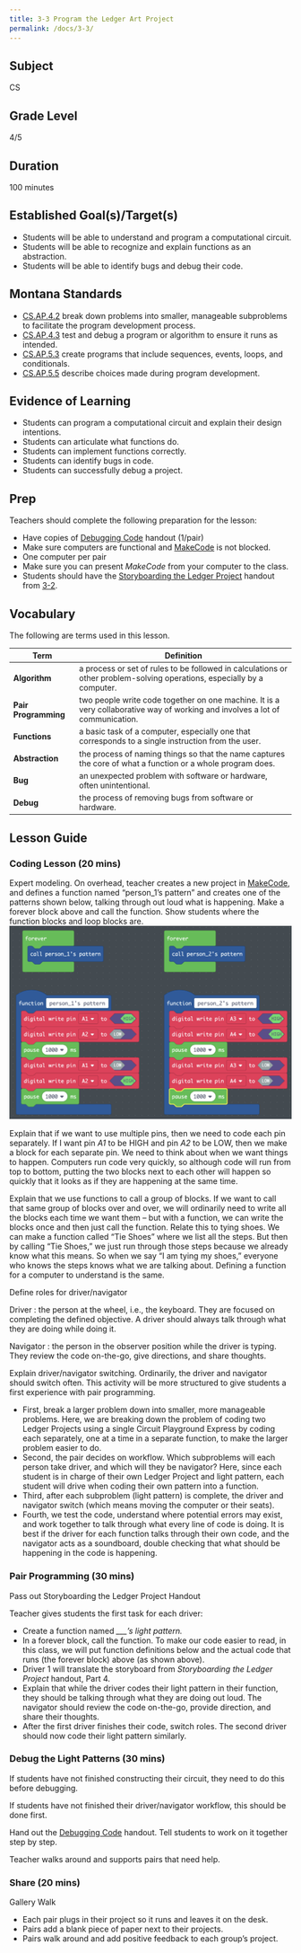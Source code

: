 ```yaml
---
title: 3-3 Program the Ledger Art Project
permalink: /docs/3-3/
---
```

## Subject
CS

## Grade Level
4/5    

## Duration
100 minutes

## Established Goal(s)/Target(s)
-	Students will be able to understand and program a computational circuit.
-	Students will be able to recognize and explain functions as an abstraction.
-	Students will be able to identify bugs and debug their code.

## Montana Standards
- <u>CS.AP.4.2</u> break down problems into smaller, manageable subproblems to facilitate the program development process.
- <u>CS.AP.4.3</u> test and debug a program or algorithm to ensure it runs as intended.
- <u>CS.AP.5.3</u> create programs that include sequences, events, loops, and conditionals.
- <u>CS.AP.5.5</u> describe choices made during program development.


## Evidence of Learning
- Students can program a computational circuit and explain their design intentions.
- Students can articulate what functions do.
- Students can implement functions correctly.
- Students can identify bugs in code.
- Students can successfully debug a project.


## Prep
Teachers should complete the following preparation for the lesson:

- Have copies of [Debugging Code](../resources/3-3_debugging.pdf) handout (1/pair)
- Make sure computers are functional and [MakeCode](https://makecode.adafruit.com/) is not blocked.
- One computer per pair
- Make sure you can present *MakeCode* from your computer to the class.
- Students should have the [Storyboarding the Ledger Project](../resources/3-2_storyboard-ledger.pdf) handout from [3-2](./3-2.md).

## Vocabulary
The following are terms used in this lesson.

Term | Definition
-- | --
**Algorithm** | a process or set of rules to be followed in calculations or other problem-solving operations, especially by a computer.
**Pair Programming**  |  two people write code together on one machine. It is a very collaborative way of working and involves a lot of communication.
**Functions**  |  a basic task of a computer, especially one that corresponds to a single instruction from the user.
**Abstraction**  |  the process of naming things so that the name captures the core of what a function or a whole program does.
**Bug**  |  an unexpected problem with software or hardware, often unintentional.
**Debug**  |  the process of removing bugs from software or hardware.

## Lesson Guide
### Coding Lesson (20 mins)
Expert modeling. On overhead, teacher creates a new project in [MakeCode](https://makecode.adafruit.com/), and defines a function named “person_1’s pattern” and creates one of the patterns shown below, talking through out loud what is happening. Make a forever block above and call the function. Show students where the function blocks and loop blocks are.
![example code for expert modeling](../resources/images/3-3_example-code.png)

Explain that if we want to use multiple pins, then we need to code each pin separately. If I want pin *A1* to be HIGH and pin *A2* to be LOW, then we make a block for each separate pin. We need to think about when we want things to happen. Computers run code very quickly, so although code will run from top to bottom, putting the two blocks next to each other will happen so quickly that it looks as if they are happening at the same time.

Explain that we use functions to call a group of blocks. If we want to call that same group of blocks over and over, we will ordinarily need to write all the blocks each time we want them – but with a function, we can write the blocks once and then just call the function. Relate this to tying shoes. We can make a function called “Tie Shoes” where we list all the steps. But then by calling “Tie Shoes,” we just run through those steps because we already know what this means. So when we say “I am tying my shoes,” everyone who knows the steps knows what we are talking about. Defining a function for a computer to understand is the same.

Define roles for driver/navigator

Driver
: the person at the wheel, i.e., the keyboard. They are focused on completing the defined objective. A driver should always talk through what they are doing while doing it.

Navigator
: the person in the observer position while the driver is typing. They review the code on-the-go, give directions, and share thoughts.

Explain driver/navigator switching. Ordinarily, the driver and navigator should switch often. This activity will be more structured to give students a first experience with pair programming.
- First, break a larger problem down into smaller, more manageable problems. Here, we are breaking down the problem of coding two Ledger Projects using a single Circuit Playground Express by coding each separately, one at a time in a separate function, to make the larger problem easier to do.
- Second, the pair decides on workflow. Which subproblems will each person take driver, and which will they be navigator? Here, since each student is in charge of their own Ledger Project and light pattern, each student will drive when coding their own pattern into a function.
- Third, after each subproblem (light pattern) is complete, the driver and navigator switch (which means moving the computer or their seats).
- Fourth, we test the code, understand where potential errors may exist, and work together to talk through what every line of code is doing. It is best if the driver for each function talks through their own code, and the navigator acts as a soundboard, double checking that what should be happening in the code is happening.

### Pair Programming (30 mins)
Pass out Storyboarding the Ledger Project Handout

Teacher gives students the first task for each driver:
- Create a function named *___’s light pattern.*
- In a forever block, call the function. To make our code easier to read, in this class, we will put function definitions below and the actual code that runs (the forever block) above (as shown above).
- Driver 1 will translate the storyboard from *Storyboarding the Ledger Project* handout, Part 4.
- Explain that while the driver codes their light pattern in their function, they should be talking through what they are doing out loud. The navigator should review the code on-the-go, provide direction, and share their thoughts.
- After the first driver finishes their code, switch roles. The second driver should now code their light pattern similarly.

### Debug the Light Patterns (30 mins)
If students have not finished constructing their circuit, they need to do this before debugging.

If students have not finished their driver/navigator workflow, this should be done first.

Hand out the [Debugging Code](../resources/3-3_debugging.pdf) handout. Tell students to work on it together step by step.

Teacher walks around and supports pairs that need help.

### Share (20 mins)
Gallery Walk
- Each pair plugs in their project so it runs and leaves it on the desk.
- Pairs add a blank piece of paper next to their projects.
- Pairs walk around and add positive feedback to each group’s project.
